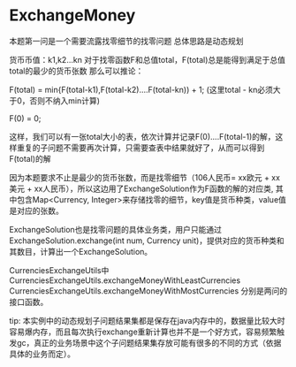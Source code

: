 # ExchangeMoney

本题第一问是一个需要流露找零细节的找零问题
总体思路是动态规划

货币币值：k1,k2...kn
对于找零函数F和总值total，F(total)总是能得到满足于总值total的最少的货币张数
那么可以推论：


F(total) = min{F(total-k1),F(total-k2)....F(total-kn)) + 1; (这里total - kn必须大于0，否则不纳入min计算)


F(0) = 0;

这样，我们可以有一张total大小的表，依次计算并记录F(0)....F(total-1)的解，这样重复的子问题不需要再次计算，只需要查表中结果就好了，从而可以得到F(total)的解

因为本题要求不止是最少的货币张数，而是找零细节（106人民币=  xx欧元 +  xx美元 +  xx人民币），所以这边用了ExchangeSolution作为F函数的解的对应类, 其中包含Map<Currency, Integer>来存储找零的细节，key值是货币种类，value值是对应的张数。

ExchangeSolution也是找零问题的具体业务类，用户只能通过ExchangeSolution.exchange(int num, Currency unit)，提供对应的货币种类和其数目，计算出一个ExchangeSolution。


CurrenciesExchangeUtils中
CurrenciesExchangeUtils.exchangeMoneyWithLeastCurrencies
CurrenciesExchangeUtils.exchangeMoneyWithMostCurrencies
分别是两问的接口函数。

tip:
本实例中的动态规划子问题结果集都是保存在java内存中的，数据量比较大时容易爆内存，而且每次执行exchange重新计算也并不是一个好方式，容易频繁触发gc，真正的业务场景中这个子问题结果集存放可能有很多的不同的方式（依据具体的业务而定）。

